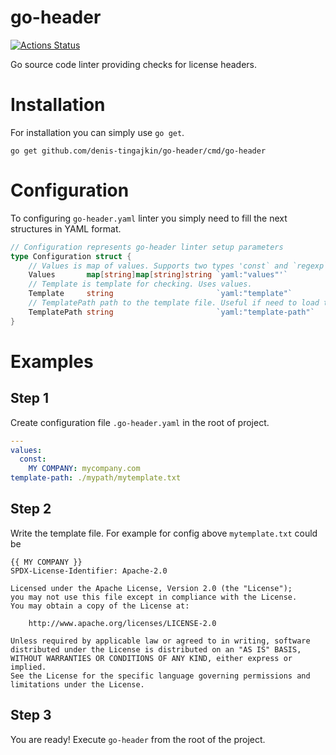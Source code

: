 # go-header
[![Actions Status](https://github.com/denis-tingajkin/go-header/workflows/ci/badge.svg)](https://github.com/denis-tingajkin/go-header/actions)

Go source code linter providing checks for license headers.

# Installation

For installation you can simply use `go get`.

```
go get github.com/denis-tingajkin/go-header/cmd/go-header
```

# Configuration

To configuring `go-header.yaml` linter you simply need to fill the next structures in YAML format.
```go
// Configuration represents go-header linter setup parameters
type Configuration struct {
	// Values is map of values. Supports two types 'const` and `regexp`. Values can be used recursively.
	Values       map[string]map[string]string `yaml:"values"'`
	// Template is template for checking. Uses values.
	Template     string                       `yaml:"template"`
	// TemplatePath path to the template file. Useful if need to load the template from a specific file.
	TemplatePath string                       `yaml:"template-path"`
}
```

# Examples

## Step 1
Create configuration file  `.go-header.yaml` in the root of project.
```yaml
---
values:
  const:
    MY COMPANY: mycompany.com
template-path: ./mypath/mytemplate.txt
```
## Step 2 
Write the template file. For example for config above `mytemplate.txt` could be
```text
{{ MY COMPANY }}
SPDX-License-Identifier: Apache-2.0

Licensed under the Apache License, Version 2.0 (the "License");
you may not use this file except in compliance with the License.
You may obtain a copy of the License at:

    http://www.apache.org/licenses/LICENSE-2.0

Unless required by applicable law or agreed to in writing, software
distributed under the License is distributed on an "AS IS" BASIS,
WITHOUT WARRANTIES OR CONDITIONS OF ANY KIND, either express or implied.
See the License for the specific language governing permissions and
limitations under the License.
```
## Step 3 
You are ready! Execute `go-header` from the root of the project. 
